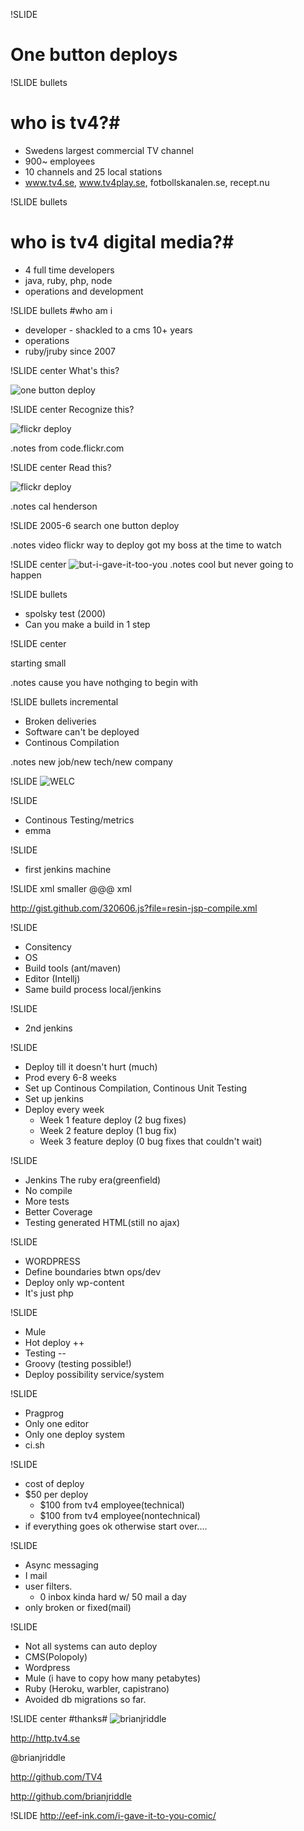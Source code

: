 !SLIDE 
# One button deploys #

!SLIDE bullets 
# who is tv4?#
* Swedens largest commercial TV channel
* 900~ employees
* 10 channels and 25 local stations
* www.tv4.se, www.tv4play.se, fotbollskanalen.se, recept.nu

!SLIDE bullets 
# who is tv4 digital media?#
* 4 full time developers
* java, ruby, php, node
* operations and development

!SLIDE bullets 
#who am i
* developer - shackled to a cms 10+ years
* operations
* ruby/jruby since 2007

!SLIDE center
What's this?

![one button deploy](one-button-deploy.jpg)

!SLIDE center
Recognize this?

![flickr deploy](flickr-blacked-out.jpg)

.notes from code.flickr.com

!SLIDE center
Read this?

![flickr deploy](cover_large.png)

.notes cal henderson

!SLIDE 
2005-6 search one button deploy 

.notes video flickr way to deploy
got my boss at the time to watch

!SLIDE center 
![but-i-gave-it-too-you](but-i-gave-it-to-you.jpg)
.notes cool but never going to happen

!SLIDE bullets
* spolsky test (2000)
* Can you make a build in 1 step

!SLIDE center

starting small

.notes cause you have nothging to begin with

!SLIDE bullets incremental
* Broken deliveries
* Software can't be deployed
* Continous Compilation

.notes new job/new tech/new company


!SLIDE 
![ WELC ]( welc.jpg )

!SLIDE 
* Continous Testing/metrics
* emma

!SLIDE
* first jenkins machine


!SLIDE xml smaller
    @@@ xml
    <target name="compile-jsp" depends="compile" 
            description="precompile jsp">
        <java classname="com.caucho.jsp.JspCompiler" 
              fork="true" failonerror="true">
          <classpath refid="resin.classpath" />
          <arg line="-app-dir ${src.web.dispatcher.dir} ${src.web.dispatcher.dir}" />
        </java>
    </target>

http://gist.github.com/320606.js?file=resin-jsp-compile.xml

!SLIDE
* Consitency
* OS
* Build tools (ant/maven)
* Editor (Intellj)
* Same build process local/jenkins

!SLIDE
* 2nd jenkins

!SLIDE
* Deploy till it doesn't hurt (much)
* Prod every 6-8 weeks
* Set up Continous Compilation, Continous Unit Testing
* Set up jenkins
* Deploy every week
    * Week 1 feature deploy (2 bug fixes)
    * Week 2 feature deploy (1 bug fix)
    * Week 3 feature deploy (0 bug fixes that couldn't wait)

!SLIDE
* Jenkins The ruby era(greenfield)
* No compile
* More tests
* Better Coverage
* Testing generated HTML(still no ajax)

!SLIDE
* WORDPRESS
* Define boundaries btwn ops/dev
* Deploy only wp-content
* It's just php

!SLIDE
* Mule
* Hot deploy ++
* Testing --
* Groovy (testing possible!)
* Deploy possibility service/system

!SLIDE
* Pragprog
* Only one editor
* Only one deploy system
* ci.sh

!SLIDE 
* cost of deploy
* $50 per deploy
  * $100 from tv4 employee(technical)
  * $100 from tv4 employee(nontechnical)
* if everything goes ok otherwise start over....

!SLIDE
* Async messaging
* I mail
* user filters.
    * 0 inbox kinda hard w/ 50 mail a day
* only broken or fixed(mail)

!SLIDE
* Not all systems can auto deploy
* CMS(Polopoly)
* Wordpress
* Mule (i have to copy how many petabytes)
* Ruby (Heroku, warbler, capistrano)
* Avoided db migrations so far.


!SLIDE center
#thanks#
![brianjriddle](brian.gif)

http://http.tv4.se

@brianjriddle

http://github.com/TV4

http://github.com/brianjriddle

!SLIDE
http://eef-ink.com/i-gave-it-to-you-comic/

